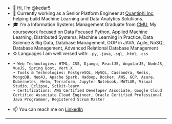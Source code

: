 
- 👋 Hi, I’m @kedar5
- 🏢 Currently working as a Senior Platform Engineer at <a href="https://quantiphi.com/">Quantiphi Inc</a>, helping build Machine Learning and Data Analytics Solutiions.
- 🎓 I'm a Information Systems Management Graduate from <a href="https://www.cmu.edu">CMU</a>, My coursework focused on Data Focused Python, Applied Machine Learning, Distributed Systems, Machine Learning in Practice, Data Science & Big Data, Database Management, OOP in JAVA, Agile, NoSQL Database Management, Advanced Relational Database Management
- ⚙️ Languages I am well versed with: <code>.py</code>, <code>.java</code>, <code>.sql</code>, <code>.html</code>, <code>.css</code>
-     • Web Technologies: HTML, CSS, Django, ReactJS, AngularJS, NodeJS, VueJS, Spring Boot, Vert.X
      • Tools & Technologies: PostgreSQL, MySQL, Cassandra, Redis, MongoDB, Neo4J, Apache Spark, Hadoop, Docker, AWS, GCP, Azure, Kubernetes, Helm, Terraform, Jupyter Notebook, MATLAB, Visual Studio, Eclipse, Scikit-learn
      • Certifications: AWS Certified Developer Associate, Google Cloud Certified Associate Cloud Engineer, Oracle Certified Professional Java Programmer, Registered Scrum Master
- 📫 You can reach me on <a href="https://www.linkedin.com/kedardeshpande5">LinkedIn</a>
<hr>

<!---
kedar5/kedar5 is a ✨ special ✨ repository because its `README.md` (this file) appears on your GitHub profile.
You can click the Preview link to take a look at your changes.
--->

